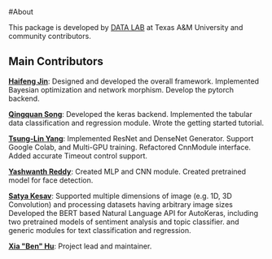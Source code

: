 #About

This package is developed by [DATA LAB](http://faculty.cs.tamu.edu/xiahu/) at Texas A&M University and community contributors.

## Main Contributors

[**Haifeng Jin**](https://github.com/jhfjhfj1):
Designed and developed the overall framework. 
Implemented Bayesian optimization and network morphism.
Develop the pytorch backend.

[**Qingquan Song**](https://github.com/song3134):
Developed the keras backend.
Implemented the tabular data classification and regression module.
Wrote the getting started tutorial.

[**Tsung-Lin Yang**](https://github.com/tl-yang):
Implemented ResNet and DenseNet Generator.
Support Google Colab, and Multi-GPU training.
Refactored CnnModule interface.
Added accurate Timeout control support.

[**Yashwanth Reddy**](https://github.com/droidadroit):
Created MLP and CNN module.
Created pretrained model for face detection.

[**Satya Kesav**](https://github.com/satyakesav):
Supported multiple dimensions of image (e.g. 1D, 3D Convolution)
and processing datasets having arbitrary image sizes
Developed the BERT based Natural Language API for AutoKeras,
including two pretrained models of sentiment analysis and topic classifier.
and generic modules for text classification and regression.

[**Xia "Ben" Hu**](http://faculty.cs.tamu.edu/xiahu/):
Project lead and maintainer.
